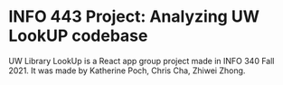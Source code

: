 # INFO 443 Project: Analyzing UW LookUP codebase

UW Library LookUp is a React app group project made in INFO 340 Fall 2021. It was made by Katherine Poch, Chris Cha, Zhiwei Zhong.